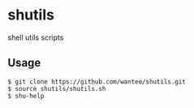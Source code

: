# shutils
shell utils scripts

## Usage
``` shell
$ git clone https://github.com/wantee/shutils.git
$ source shutils/shutils.sh
$ shu-help
```
